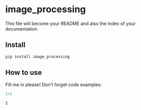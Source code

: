 # image_processing


<!-- WARNING: THIS FILE WAS AUTOGENERATED! DO NOT EDIT! -->

This file will become your README and also the index of your
documentation.

## Install

``` sh
pip install image_processing
```

## How to use

Fill me in please! Don’t forget code examples:

``` python
1+1
```

    2
